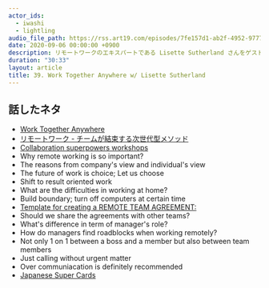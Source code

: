 ```yaml
---
actor_ids:
  - iwashi
  - lightling
audio_file_path: https://rss.art19.com/episodes/7fe157d1-ab2f-4952-9777-6afcd7f04f71.mp3
date: 2020-09-06 00:00:00 +0900
description: リモートワークのエキスパートである Lisette Sutherland さんをゲストに、リモートワークの重要性・難しさ・その対応方法・マネージャの役割などについて語っていただいたエピソードです。今回は英語収録です。
duration: "30:33"
layout: article
title: 39. Work Together Anywhere w/ Lisette Sutherland
---
```


## 話したネタ

- [Work Together Anywhere](https://amzn.to/323rFY1)
- [リモートワーク - チームが結束する次世代型メソッド](https://amzn.to/3bv9w8I)
- [Collaboration superpowers workshops](https://www.collaborationsuperpowers.com/schedule/)
- Why remote working is so important?
- The reasons from company's view and individual's view
- The future of work is choice; Let us choose
- Shift to result oriented work
- What are the difficulties in working at home?
- Build boundary; turn off computers at certain time
- [Template for creating a REMOTE TEAM AGREEMENT:](https://www.collaborationsuperpowers.com/wp-content/uploads/2018/05/Collaboration-Superpowers-RemoteTeamAgreement-INSTRUCTIONS-PDF.pdf)
- Should we share the agreements with other teams?
- What's difference in term of manager's role?
- How do managers find roadblocks when working remotely?
- Not only 1 on 1 between a boss and a member but also between team members
- Just calling without urgent matter
- Over communiacation is definitely recommended
- [Japanese Super Cards](https://fukabori.fm/materials/JapaneseSupercardsSampler.pdf)
